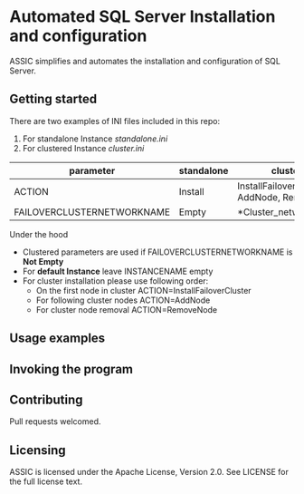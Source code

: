 # Automated SQL Server Installation and configuration #

ASSIC simplifies and automates the installation and configuration of SQL Server.

## Getting started ##

There are two examples of INI files included in this repo:
1. For standalone Instance *standalone.ini*
2. For clustered Instance *cluster.ini*

parameter | standalone | clustered
---------- | ---------- | ----------
ACTION | Install | InstallFailoverCluster, AddNode, RemoveNode
FAILOVERCLUSTERNETWORKNAME | Empty | \*Cluster_network_name\*


Under the hood

* Clustered parameters are used if FAILOVERCLUSTERNETWORKNAME is **Not Empty**
* For **default Instance** leave INSTANCENAME empty 
* For cluster installation please use following order:
  * On the first node in cluster ACTION=InstallFailoverCluster
  * For following cluster nodes ACTION=AddNode
  * For cluster node removal ACTION=RemoveNode

## Usage examples ##



## Invoking the program ##



## Contributing ##

Pull requests welcomed.

## Licensing ##

ASSIC is licensed under the Apache License, Version 2.0. See LICENSE for the full license text.
